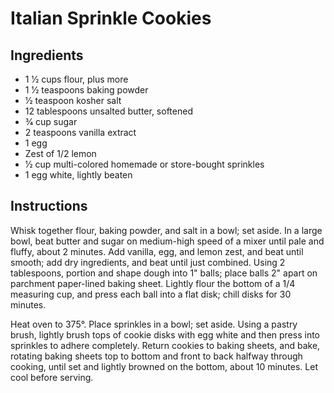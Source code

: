 Italian Sprinkle Cookies
========================

Ingredients
-----------

- 1 1⁄2 cups flour, plus more
- 1 1⁄2 teaspoons baking powder
- 1⁄2 teaspoon kosher salt
- 12 tablespoons unsalted butter, softened
- 3⁄4 cup sugar
- 2 teaspoons vanilla extract
- 1 egg
- Zest of 1/2 lemon
- 1⁄2 cup multi-colored homemade or store-bought sprinkles
- 1 egg white, lightly beaten

Instructions
------------

Whisk together flour, baking powder, and salt in a bowl; set aside. In a large bowl, beat butter and sugar on medium-high speed of a mixer until pale and fluffy, about 2 minutes. Add vanilla, egg, and lemon zest, and beat until smooth; add dry ingredients, and beat until just combined. Using 2 tablespoons, portion and shape dough into 1" balls; place balls 2" apart on parchment paper-lined baking sheet. Lightly flour the bottom of a 1/4 measuring cup, and press each ball into a flat disk; chill disks for 30 minutes.

Heat oven to 375°. Place sprinkles in a bowl; set aside. Using a pastry brush, lightly brush tops of cookie disks with egg white and then press into sprinkles to adhere completely. Return cookies to baking sheets, and bake, rotating baking sheets top to bottom and front to back halfway through cooking, until set and lightly browned on the bottom, about 10 minutes. Let cool before serving.
